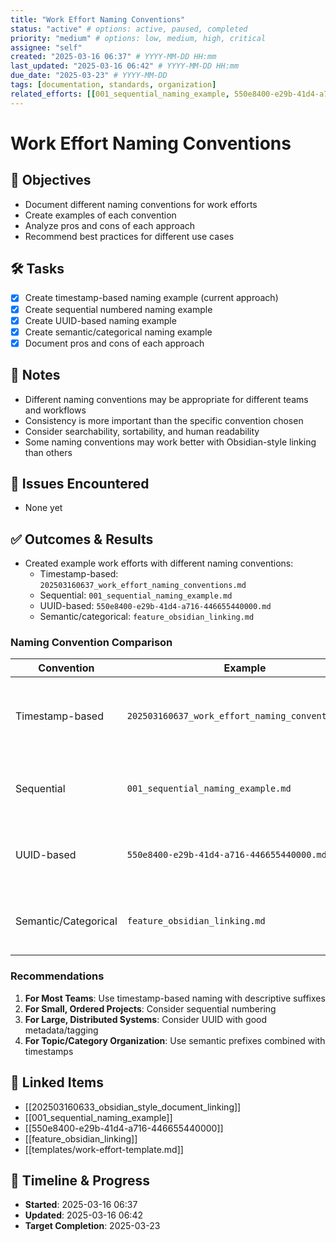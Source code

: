 ```yaml
---
title: "Work Effort Naming Conventions"
status: "active" # options: active, paused, completed
priority: "medium" # options: low, medium, high, critical
assignee: "self"
created: "2025-03-16 06:37" # YYYY-MM-DD HH:mm
last_updated: "2025-03-16 06:42" # YYYY-MM-DD HH:mm
due_date: "2025-03-23" # YYYY-MM-DD
tags: [documentation, standards, organization]
related_efforts: [[001_sequential_naming_example, 550e8400-e29b-41d4-a716-446655440000, feature_obsidian_linking]]
---
```


# Work Effort Naming Conventions

## 🚩 Objectives
- Document different naming conventions for work efforts
- Create examples of each convention
- Analyze pros and cons of each approach
- Recommend best practices for different use cases

## 🛠 Tasks
- [x] Create timestamp-based naming example (current approach)
- [x] Create sequential numbered naming example
- [x] Create UUID-based naming example
- [x] Create semantic/categorical naming example
- [x] Document pros and cons of each approach

## 📝 Notes
- Different naming conventions may be appropriate for different teams and workflows
- Consistency is more important than the specific convention chosen
- Consider searchability, sortability, and human readability
- Some naming conventions may work better with Obsidian-style linking than others

## 🐞 Issues Encountered
- None yet

## ✅ Outcomes & Results
- Created example work efforts with different naming conventions:
  - Timestamp-based: `202503160637_work_effort_naming_conventions.md`
  - Sequential: `001_sequential_naming_example.md`
  - UUID-based: `550e8400-e29b-41d4-a716-446655440000.md`
  - Semantic/categorical: `feature_obsidian_linking.md`

### Naming Convention Comparison

| Convention | Example | Pros | Cons | Best For |
|------------|---------|------|------|----------|
| Timestamp-based | `202503160637_work_effort_naming_conventions.md` | Automatic uniqueness, sortable by creation date, includes timing info | Long filenames, timestamps not human-friendly | Default approach, teams with parallel work streams |
| Sequential | `001_sequential_naming_example.md` | Simple, orderly, easy to reference | Manual tracking needed, no timestamp info | Small projects, sequential/ordered workflows |
| UUID-based | `550e8400-e29b-41d4-a716-446655440000.md` | Guaranteed uniqueness, works across systems | Not human-readable, difficult to reference | Automated systems, database integration, distributed teams |
| Semantic/Categorical | `feature_obsidian_linking.md` | Clearly communicates purpose, easy to reference | No uniqueness guarantee, limited categories | Project categorization, domain-specific organization |

### Recommendations

1. **For Most Teams**: Use timestamp-based naming with descriptive suffixes
2. **For Small, Ordered Projects**: Consider sequential numbering
3. **For Large, Distributed Systems**: Consider UUID with good metadata/tagging
4. **For Topic/Category Organization**: Use semantic prefixes combined with timestamps

## 📌 Linked Items
- [[202503160633_obsidian_style_document_linking]]
- [[001_sequential_naming_example]]
- [[550e8400-e29b-41d4-a716-446655440000]]
- [[feature_obsidian_linking]]
- [[templates/work-effort-template.md]]

## 📅 Timeline & Progress
- **Started**: 2025-03-16 06:37
- **Updated**: 2025-03-16 06:42
- **Target Completion**: 2025-03-23